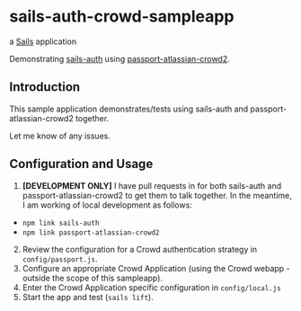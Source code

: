 # sails-auth-crowd-sampleapp

a [Sails](http://sailsjs.org) application

Demonstrating [sails-auth](https://github.com/langateam/sails-auth) using
[passport-atlassian-crowd2](https://bitbucket.org/celix/passport-atlassian-crowd2).

## Introduction

This sample application demonstrates/tests using sails-auth and
passport-atlassian-crowd2 together.

Let me know of any issues.

## Configuration and Usage

1. **[DEVELOPMENT ONLY]** I have pull requests in for both sails-auth and
   passport-atlassian-crowd2 to get them to talk together.
   In the meantime, I am working of local development as follows:
  - `npm link sails-auth`
  - `npm link passport-atlassian-crowd2`
2. Review the configuration for a Crowd authentication strategy in
   `config/passport.js`.
2. Configure an appropriate Crowd Application (using the Crowd webapp - outside
   the scope of this sampleapp).
3. Enter the Crowd Application specific configuration in `config/local.js`
4. Start the app and test (`sails lift`).
